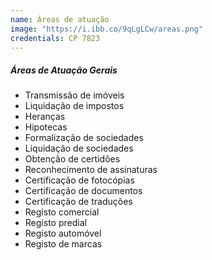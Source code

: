 ```yaml
---
name: Áreas de atuação
image: "https://i.ibb.co/9qLgLCw/areas.png"
credentials: CP 7823
---
```


##### Áreas de Atuação Gerais

- Transmissão de imóveis
- Liquidação de impostos
- Heranças
- Hipotecas
- Formalização de sociedades
- Liquidação de sociedades
- Obtenção de certidões
- Reconhecimento de assinaturas
- Certificação de fotocópias
- Certificação de documentos
- Certificação de traduções
- Registo comercial
- Registo predial
- Registo automóvel
- Registo de marcas
